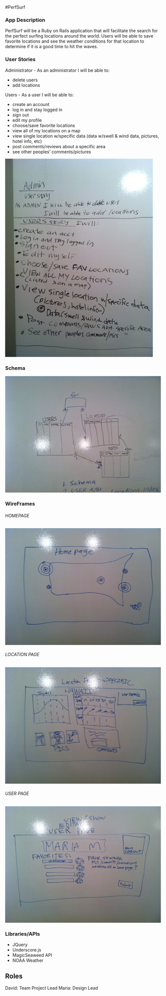 #PerfSurf

### App Description
PerfSurf will be a Ruby on Rails application that will facilitate the search for the perfect surfing locations around the world. Users will be able to save favorite locations and see the weather conditions for that location to determine if it is a good time to hit the waves. 


### User Stories

Administrator - As an administrator I will be able to: 
-  delete users
-  add locations

Users - As a user I will be able to:
- create an account
- log in and stay logged in
- sign out 
- edit my profile
- choose/save favorite locations
- view all of my locations on a map
- view single location w/specific data (data w/swell & wind data, pictures, hotel info, etc)
- post comments/reviews about a specific area
- see other peoples’ comments/pictures

![image](./planning_screenshots/userstories.JPG)

### Schema

![image](./planning_screenshots/schema.JPG )

### WireFrames

###### HOMEPAGE
![image](./planning_screenshots/homepage.JPG)

###### LOCATION PAGE
![image](./planning_screenshots/locationpage.JPG)

###### USER PAGE
![image](./planning_screenshots/userpage.JPG)


### Libraries/APIs 

- JQuery
- Underscore.js
- MagicSeaweed API 
- NOAA Weather 

## Roles 

David: Team Project Lead
Maria: Design Lead
